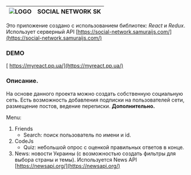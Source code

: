 ﻿
| ![LOGO](https://myreact.pp.ua/static/media/logo2.1104fa17.png) | **SOCIAL NETWORK SK**|
|--|--|


Это приложение создано с использованием библиотек: _React_ и _Redux_.
Использует серверный API [https://social-network.samuraijs.com/](https://social-network.samuraijs.com/)
 ### DEMO
 [ https://myreact.pp.ua/](https://myreact.pp.ua/)
### Описание.
На основе данного проекта можно создать собственную социальную сеть.
Есть возможность добавления подписки на пользователей сети, размещение постов,
ведение переписки.
**Дополнительно.**

  Menu:
 1. Friends
	 - Search: поиск пользователь по имени и id.
2. CodeJs
	- Quiz: небольшой опрос с оценкой правильных ответов в конце.
3. News: новости Украины (с возможностью создать фильтры для выбора страны и темы). Используется News API [https://newsapi.org/](https://newsapi.org/)


